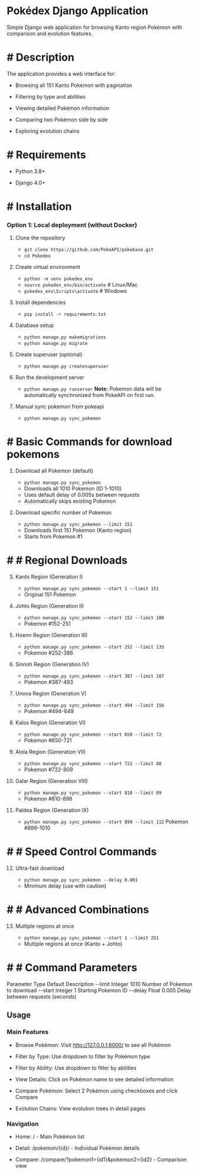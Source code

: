 # Pokédex Django Application
Simple Django web application for browsing Kanto region Pokémon with comparison and evolution features.

# # Description
The application provides a web interface for:

- Browsing all 151 Kanto Pokémon with pagination

- Filtering by type and abilities

- Viewing detailed Pokémon information

- Comparing two Pokémon side by side

- Exploring evolution chains



# # Requirements
- Python 3.8+

- Django 4.0+


# #  Installation

### Option 1: Local deployment (without Docker)

1. Clone the repository 
    - `git clone https://github.com/PokeAPI/pokebase.git`
    - `cd Pokedex`

2. Create virtual environment
    - `python -m venv pokedex_env`
    - `source pokedex_env/bin/activate`  # Linux/Mac
    - `pokedex_env\Scripts\activate`     # Windows

3. Install dependencies
    - `pip install -r requirements.txt`

4. Database setup
    - `python manage.py makemigrations`
    - `python manage.py migrate`

5. Create superuser (optional)
    - `python manage.py createsuperuser`

6. Run the development server
    - `python manage.py runserver`
     **Note:** Pokemon data will be automatically synchronized from PokeAPI on first run.

7. Manual sync pokemon from pokeapi
    - `python manage.py sync_pokemon`


# #  Basic Commands for download pokemons

1. Download all Pokemon (default)

    - `python manage.py sync_pokemon`
    - Downloads all 1010 Pokemon (ID 1-1010)
    - Uses default delay of 0.005s between requests
    - Automatically skips existing Pokemon

2. Download specific number of Pokemon

    - `python manage.py sync_pokemon --limit 151`
    - Downloads first 151 Pokemon (Kanto region)
    - Starts from Pokemon #1

# # # Regional Downloads
3. Kanto Region (Generation I)

    - `python manage.py sync_pokemon --start 1 --limit 151`
    - Original 151 Pokemon

4. Johto Region (Generation II)

    - `python manage.py sync_pokemon --start 152 --limit 100`
    - Pokemon #152-251

5. Hoenn Region (Generation III)

    - `python manage.py sync_pokemon --start 252 --limit 135`
    - Pokemon #252-386

6. Sinnoh Region (Generation IV)

    - `python manage.py sync_pokemon --start 387 --limit 107`
    - Pokemon #387-493

7. Unova Region (Generation V)

    - `python manage.py sync_pokemon --start 494 --limit 156`
    - Pokemon #494-649

8. Kalos Region (Generation VI)

    - `python manage.py sync_pokemon --start 650 --limit 72`
    - Pokemon #650-721

9. Alola Region (Generation VII)

    - `python manage.py sync_pokemon --start 722 --limit 88`
    - Pokemon #722-809

10. Galar Region (Generation VIII)

    - `python manage.py sync_pokemon --start 810 --limit 89`
    - Pokemon #810-898

11. Paldea Region (Generation IX)

    - `python manage.py sync_pokemon --start 899 --limit 112`
    Pokemon #899-1010

# # # Speed Control Commands
12. Ultra-fast download

    - `python manage.py sync_pokemon --delay 0.001`
    - Minimum delay (use with caution)


# # # Advanced Combinations
13. Multiple regions at once

    - `python manage.py sync_pokemon --start 1 --limit 251`
    - Multiple regions at once (Kanto + Johto)


# # # Command Parameters
Parameter	Type	Default	Description
--limit	    Integer	1010	Number of Pokemon to download
--start	    Integer	1	    Starting Pokemon ID
--delay	    Float	0.005	Delay between requests (seconds)

## Usage

### Main Features
- Browse Pokémon: Visit http://127.0.0.1:8000/ to see all Pokémon

- Filter by Type: Use dropdown to filter by Pokémon type

- Filter by Ability: Use dropdown to filter by abilities

- View Details: Click on Pokémon name to see detailed information

- Compare Pokémon: Select 2 Pokémon using checkboxes and click Compare

- Evolution Chains: View evolution trees in detail pages

### Navigation
- Home: / - Main Pokémon list

- Detail: /pokemon/{id}/ - Individual Pokémon details

- Compare: /compare/?pokemon1={id1}&pokemon2={id2} - Comparison view

